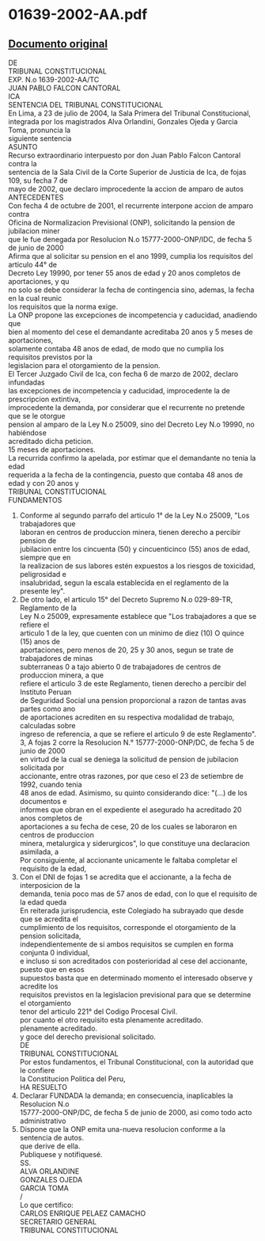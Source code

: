 
01639-2002-AA.pdf
=================
  
[Documento original](https://tc.gob.pe/jurisprudencia/2004/01639-2002-AA.pdf)  
---  
DE  
TRIBUNAL CONSTITUCIONAL  
EXP. N.o 1639-2002-AA/TC  
JUAN PABLO FALCON CANTORAL  
ICA  
SENTENCIA DEL TRIBUNAL CONSTITUCIONAL  
En Lima, a 23 de julio de 2004, la Sala Primera del Tribunal Constitucional,  
integrada por los magistrados Alva Orlandini, Gonzales Ojeda y Garcia Toma, pronuncia la  
siguiente sentencia  
ASUNTO  
Recurso extraordinario interpuesto por don Juan Pablo Falcon Cantoral contra la  
sentencia de la Sala Civil de la Corte Superior de Justicia de Ica, de fojas 109, su fecha 7 de  
mayo de 2002, que declaro improcedente la accion de amparo de autos  
ANTECEDENTES  
Con fecha 4 de octubre de 2001, el recurrente interpone accion de amparo contra  
Oficina de Normalizacion Previsional (ONP), solicitando la pension de jubilacion miner  
que le fue denegada por Resolucion N.o 15777-2000-ONP/IDC, de fecha 5 de junio de 2000  
Afirma que al solicitar su pension en el ano 1999, cumplia los requisitos del articulo 44° de  
Decreto Ley 19990, por tener 55 anos de edad y 20 anos completos de aportaciones, y qu  
no solo se debe considerar la fecha de contingencia sino, ademas, la fecha en la cual reunic  
los requisitos que la norma exige.  
La ONP propone las excepciones de incompetencia y caducidad, anadiendo que  
bien al momento del cese el demandante acreditaba 20 anos y 5 meses de aportaciones,  
solamente contaba 48 anos de edad, de modo que no cumplia los requisitos previstos por la  
legislacion para el otorgamiento de la pension.  
El Tercer Juzgado Civil de Ica, con fecha 6 de marzo de 2002, declaro infundadas  
las excepciones de incompetencia y caducidad, improcedente la de prescripcion extintiva,  
improcedente la demanda, por considerar que el recurrente no pretende que se le otorgue  
pension al amparo de la Ley N.o 25009, sino del Decreto Ley N.o 19990, no habiéndose  
acreditado dicha peticion.  
15 meses de aportaciones.  
La recurrida confirmo la apelada, por estimar que el demandante no tenia la edad  
requerida a la fecha de la contingencia, puesto que contaba 48 anos de edad y con 20 anos y  
TRIBUNAL CONSTITUCIONAL  
FUNDAMENTOS  
1. Conforme al segundo parrafo del articulo 1° de la Ley N.o 25009, "Los trabajadores que  
laboran en centros de produccion minera, tienen derecho a percibir pension de  
jubilacion entre los cincuenta (50) y cincuenticinco (55) anos de edad, siempre que en  
la realizacion de sus labores estén expuestos a los riesgos de toxicidad, peligrosidad e  
insalubridad, segun la escala establecida en el reglamento de la presente ley".  
2. De otro lado, el articulo 15° del Decreto Supremo N.o 029-89-TR, Reglamento de la  
Ley N.o 25009, expresamente establece que "Los trabajadores a que se refiere el  
articulo 1 de la ley, que cuenten con un minimo de diez (10) O quince (15) anos de  
aportaciones, pero menos de 20, 25 y 30 anos, segun se trate de trabajadores de minas  
subterraneas 0 a tajo abierto 0 de trabajadores de centros de produccion minera, a que  
refiere el articulo 3 de este Reglamento, tienen derecho a percibir del Instituto Peruan  
de Seguridad Social una pension proporcional a razon de tantas avas partes como ano  
de aportaciones acrediten en su respectiva modalidad de trabajo, calculadas sobre  
ingreso de referencia, a que se refiere el articulo 9 de este Reglamento".  
3, A fojas 2 corre la Resolucion N.° 15777-2000-ONP/DC, de fecha 5 de junio de 2000  
en virtud de la cual se deniega la solicitud de pension de jubilacion solicitada por  
accionante, entre otras razones, por que ceso el 23 de setiembre de 1992, cuando tenia  
48 anos de edad. Asimismo, su quinto considerando dice: "(...) de los documentos e  
informes que obran en el expediente el asegurado ha acreditado 20 anos completos de  
aportaciones a su fecha de cese, 20 de los cuales se laboraron en centros de produccion  
minera, metalurgica y siderurgicos", lo que constituye una declaracion asimilada, a  
Por consiguiente, al accionante unicamente le faltaba completar el requisito de la edad,  
4. Con el DNI de fojas 1 se acredita que el accionante, a la fecha de interposicion de la  
demanda, tenia poco mas de 57 anos de edad, con lo que el requisito de la edad queda  
En reiterada jurisprudencia, este Colegiado ha subrayado que desde que se acredita el  
cumplimiento de los requisitos, corresponde el otorgamiento de la pension solicitada,  
independientemente de si ambos requisitos se cumplen en forma conjunta 0 individual,  
e incluso si son acreditados con posterioridad al cese del accionante, puesto que en esos  
supuestos basta que en determinado momento el interesado observe y acredite los  
requisitos previstos en la legislacion previsional para que se determine el otorgamiento  
tenor del articulo 221° del Codigo Procesal Civil.  
por cuanto el otro requisito esta plenamente acreditado.  
plenamente acreditado.  
y goce del derecho previsional solicitado.  
DE  
TRIBUNAL CONSTITUCIONAL  
Por estos fundamentos, el Tribunal Constitucional, con la autoridad que le confiere  
la Constitucion Politica del Peru,  
HA RESUELTO  
1. Declarar FUNDADA la demanda; en consecuencia, inaplicables la Resolucion N.o  
15777-2000-ONP/DC, de fecha 5 de junio de 2000, asi como todo acto administrativo  
2. Dispone que la ONP emita una-nueva resolucion conforme a la sentencia de autos.  
que derive de ella.  
Publiquese y notifiquesé.  
SS.  
ALVA ORLANDINE  
GONZALES OJEDA  
GARCIA TOMA  
/   
Lo que certifico:  
CARLOS ENRIQUE PELAEZ CAMACHO  
SECRETARIO GENERAL  
TRIBUNAL CONSTITUCIONAL